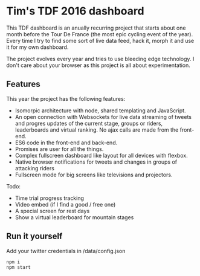 # Tim's TDF 2016 dashboard
This TDF dashboard is an anually recurring project that starts about one month before the Tour De France (the most epic cycling event of the year). Every time I try to find some sort of live data feed, hack it, morph it and use it for my own dashboard.

The project evolves every year and tries to use bleeding edge technology. I don't care about your browser as this project is all about experimentation.

## Features
This year the project has the following features:
* Isomorpic architecture with node, shared templating and JavaScript.
* An open connection with Websockets for live data streaming of tweets and progres updates of the current stage, groups or riders, leaderboards and virtual ranking. No ajax calls are made from the front-end.
* ES6 code in the front-end and back-end.
* Promises are user for all the things.
* Complex fullscreen dashboard like layout for all devices with flexbox. 
* Native browser notifications for tweets and changes in groups of attacking riders
* Fullscreen mode for big screens like televisions and projectors.

Todo:
* Time trial progress tracking
* Video embed (if I find a good / free one)
* A special screen for rest days
* Show a virtual leaderboard for mountain stages

## Run it yourself
Add your twitter credentials in /data/config.json

```
npm i
npm start
```